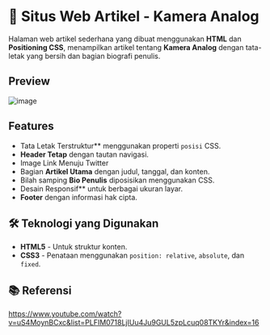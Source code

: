 # 📄 Situs Web Artikel - Kamera Analog

Halaman web artikel sederhana yang dibuat menggunakan **HTML** dan **Positioning CSS**, menampilkan artikel tentang **Kamera Analog** dengan tata-letak yang bersih dan bagian biografi penulis.

## Preview
![image](https://github.com/user-attachments/assets/ed67c3bc-7296-46e3-bf8c-21593b051487)

## Features

- Tata Letak Terstruktur** menggunakan properti `posisi` CSS.
- **Header Tetap** dengan tautan navigasi.
- Image Link Menuju Twitter
- Bagian **Artikel Utama** dengan judul, tanggal, dan konten.
- Bilah samping **Bio Penulis** diposisikan menggunakan CSS.
- Desain Responsif** untuk berbagai ukuran layar.
- **Footer** dengan informasi hak cipta.

## 🛠️ Teknologi yang Digunakan

- **HTML5** - Untuk struktur konten.
- **CSS3** - Penataan menggunakan `position: relative`, `absolute`, dan `fixed`.

## 📚 Referensi
https://www.youtube.com/watch?v=uS4MoynBCxc&list=PLFIM0718LjIUu4Ju9GUL5zpLcuq08TKYr&index=16
